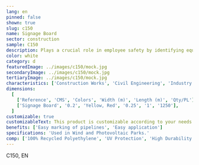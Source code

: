 ```yaml
---
lang: en
pinned: false
shown: true
slug: c150
name: Signage Board
sector: construction
sample: C150
description: Plays a crucial role in employee safety by identifying equipment, hazardous areas, guiding through dangerous areas, and indicating escape routes, among others. Signage uses color codes for identification and guidance in the industry.
color: white
category: d
featuredImage: ../images/c150/mock.jpg
secondaryImage: ../images/c150/mock.jpg
tertiaryImage: ../images/c150/mock.jpg
characteristics: ['Construction Works', 'Civil Engineering', 'Industry']
dimensions:
  [
    ['Reference', 'CMS', 'Colors', 'Width (m)', 'Length (m)', 'Qty/PL'],
    ['Signage Board', '0.2', 'Yellow, Red', '0.25', '1', '1250'],
  ]
customizable: true
customizableText: This product is customizable according to your needs. Contact us for more information.
benefits: ['Easy marking of pipelines', 'Easy application']
specifications: 'Used in Wind and Photovoltaic Parks.'
comp: ['100% Recycled Polyethylene', 'UV Protection', 'High Durability and Resistance']
---
```


C150, EN
